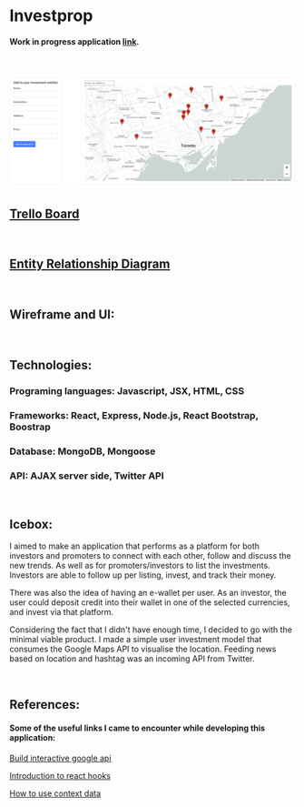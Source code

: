 # Investprop

#### Work in progress application [link](https://investpropp.herokuapp.com/).
<br>

![alt text](https://github.com/parvinfrzd/investprop/blob/master/public/images/screenshot.png?raw=true)

## [Trello Board](https://trello.com/b/pYSP0ACO/investprop)

<br>

## [Entity Relationship Diagram](https://app.diagrams.net/#G1_l1QXBHS9e3-sZV1gEEONzGBQYxps8wc)

<br>

## Wireframe and UI: 

<br>

## Technologies: 
### Programing languages: Javascript, JSX, HTML, CSS
### Frameworks: React, Express, Node.js, React Bootstrap, Boostrap
### Database: MongoDB, Mongoose 
### API: AJAX server side, Twitter API

<br>

## Icebox: 

I aimed to make an application that performs as a platform for both investors and promoters to connect with each other, follow and discuss the new trends. As well as for promoters/investors to list the investments. Investors are able to follow up per listing, invest, and track their money. 

There was also the idea of having an e-wallet per user. As an investor, the user could deposit credit into their wallet in one of the selected currencies, and invest via that platform. 

Considering the fact that I didn't have enough time, I decided to go with the minimal viable product. I made a simple user investment model that consumes the Google Maps API to visualise the location. Feeding news based on location and hashtag was an incoming API from Twitter.

<br>

## References: 
#### Some of the useful links I came to encounter while developing this application: 

[Build interactive google api](https://www.youtube.com/watch?v=Pf7g32CwX_s)

[Introduction to react hooks](https://www.youtube.com/watch?v=mxK8b99iJTg)

[How to use context data](https://www.youtube.com/watch?v=FzlurzsCW4M&list=PL8fumNHsC-3O0iQ_KP2Gz5f8ib2jP5rPv&index=57)


